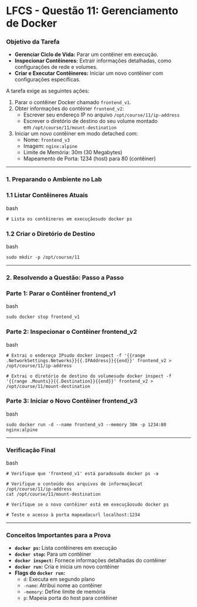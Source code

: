 # **LFCS - Questão 11: Gerenciamento de Docker**

### **Objetivo da Tarefa**

- **Gerenciar Ciclo de Vida:** Parar um contêiner em execução.
- **Inspecionar Contêineres:** Extrair informações detalhadas, como configurações de rede e volumes.
- **Criar e Executar Contêineres:** Iniciar um novo contêiner com configurações específicas.

A tarefa exige as seguintes ações:

1. Parar o contêiner Docker chamado `frontend_v1`.
2. Obter informações do contêiner `frontend_v2`:
    - Escrever seu endereço IP no arquivo `/opt/course/11/ip-address`
    - Escrever o diretório de destino do seu volume montado em `/opt/course/11/mount-destination`
3. Iniciar um novo contêiner em modo detached com:
    - Nome: `frontend_v3`
    - Imagem: `nginx:alpine`
    - Limite de Memória: 30m (30 Megabytes)
    - Mapeamento de Porta: 1234 (host) para 80 (contêiner)

---

### **1. Preparando o Ambiente no Lab**

### **1.1 Listar Contêineres Atuais**

bash

```
# Lista os contêineres em execuçãosudo docker ps
```

### **1.2 Criar o Diretório de Destino**

bash

```
sudo mkdir -p /opt/course/11
```

---

### **2. Resolvendo a Questão: Passo a Passo**

### **Parte 1: Parar o Contêiner frontend_v1**

bash

```
sudo docker stop frontend_v1
```

### **Parte 2: Inspecionar o Contêiner frontend_v2**

bash

```
# Extrai o endereço IPsudo docker inspect -f '{{range .NetworkSettings.Networks}}{{.IPAddress}}{{end}}' frontend_v2 > /opt/course/11/ip-address

# Extrai o diretório de destino do volumesudo docker inspect -f '{{range .Mounts}}{{.Destination}}{{end}}' frontend_v2 > /opt/course/11/mount-destination
```

### **Parte 3: Iniciar o Novo Contêiner frontend_v3**

bash

```
sudo docker run -d --name frontend_v3 --memory 30m -p 1234:80 nginx:alpine
```

---

### **Verificação Final**

bash

```
# Verifique que 'frontend_v1' está paradosudo docker ps -a

# Verifique o conteúdo dos arquivos de informaçãocat /opt/course/11/ip-address
cat /opt/course/11/mount-destination

# Verifique se o novo contêiner está em execuçãosudo docker ps

# Teste o acesso à porta mapeadacurl localhost:1234
```

---

### **Conceitos Importantes para a Prova**

- **`docker ps`:** Lista contêineres em execução
- **`docker stop`:** Para um contêiner
- **`docker inspect`:** Fornece informações detalhadas do contêiner
- **`docker run`:** Cria e inicia um novo contêiner
- **Flags do `docker run`:**
    - `d`: Executa em segundo plano
    - `-name`: Atribui nome ao contêiner
    - `-memory`: Define limite de memória
    - `p`: Mapeia porta do host para contêiner
